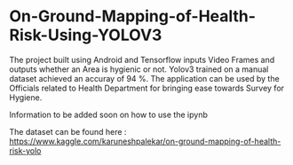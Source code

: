 # On-Ground-Mapping-of-Health-Risk-Using-YOLOV3

The project built using Android and Tensorflow inputs Video Frames and outputs whether an Area is hygienic or not. Yolov3 trained on a manual dataset achieved an accuray of 94 %. The application can be used by the Officials related to Health Department for bringing ease towards Survey for Hygiene.

Information to be added soon on how to use the ipynb

The dataset can be found here : https://www.kaggle.com/karuneshpalekar/on-ground-mapping-of-health-risk-yolo
